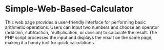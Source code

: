 # Simple-Web-Based-Calculator
This web page provides a user-friendly interface for performing basic arithmetic operations. Users can input two numbers and choose an operator (addition, subtraction, multiplication, or division) to calculate the result. The PHP script processes the input and displays the result on the same page, making it a handy tool for quick calculations. 
